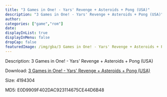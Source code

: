 ```yaml
---
title: "3 Games in One! - Yars' Revenge + Asteroids + Pong (USA)"
description: "3 Games in One! - Yars' Revenge + Asteroids + Pong (USA)"
author: 
categories: ["game","rom"]
date: 
displayInList: true
displayInMenu: false
dropCap: false
featuredImage: /img/gba/3 Games in One! - Yars' Revenge + Asteroids + Pong [Europe].jpg
---
```


Description: 3 Games in One! - Yars' Revenge + Asteroids + Pong (USA)

Download: <a style="text-decoration:underline;" href="https://mega.nz/#!eXRATSxT!prYuAyiiOcoM7pOmF7J3IXQb8C_A5hn5AL9aXZDqcJE" target = "_blank" rel = "nofollow" > 3 Games in One! - Yars' Revenge + Asteroids + Pong (USA)</a>

Size: 4194304

MD5: E0D9909F402DAC923114675CE44D6B48

